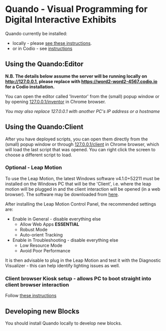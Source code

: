 # Quando - Visual Programming for Digital Interactive Exhibits

Quando currently be installed:

- locally - please [see these instructions](./docs/install_local.md).
- or in Codio - see [instructions](./docs/install_codio.md)

## Using the Quando:Editor

**N.B. The details below assume the server will be running locally on http://127.0.0.1, please replace with https://word2-word2-4567.codio.io for a Codio installation.**

You can open the editor called 'Inventor' from the (small) popup window or by opening [127.0.0.1/inventor](127.0.0.1/inventor) in Chrome browser.

_You may also replace 127.0.0.1 with another PC's IP address or a hostname_

## Using the Quando:Client

After you have deployed scripts, you can open them directly from the (small) popup window or through [127.0.0.1/client](127.0.0.1/client) in Chrome browser, which will load the last script that was opened.  You can right click the screen to choose a different script to load.

### Optional - Leap Motion
To use the Leap Motion, the latest Windows software v4.1.0+52211 must be installed on the Windows PC that will be the 'Client', i.e.  where the leap motion will be plugged in and the client interaction will be opened (in a web browser).  The software may be downloaded from [here](https://www2.leapmotion.com/v4.1-lmc-windows-sdk).

After installing the Leap Motion Control Panel, the recommended settings are:
- Enable in General - disable everything else
  - Allow Web Apps **ESSENTIAL**
  - Robust Mode
  - Auto-orient Tracking
- Enable in Troubleshooting - disable everything else
  - Low Resource Mode
  - Avoid Poor Performance

It is then advisable to plug in the Leap Motion and test it with the Diagnostic Visualizer - this can help identify lighting issues as well.

### Client browser Kiosk setup - allows PC to boot straight into client browser interaction

Follow [these instructions](./docs/setup_client_kiosk.md)

## Developing new Blocks

You should install Quando locally to develop new blocks.

